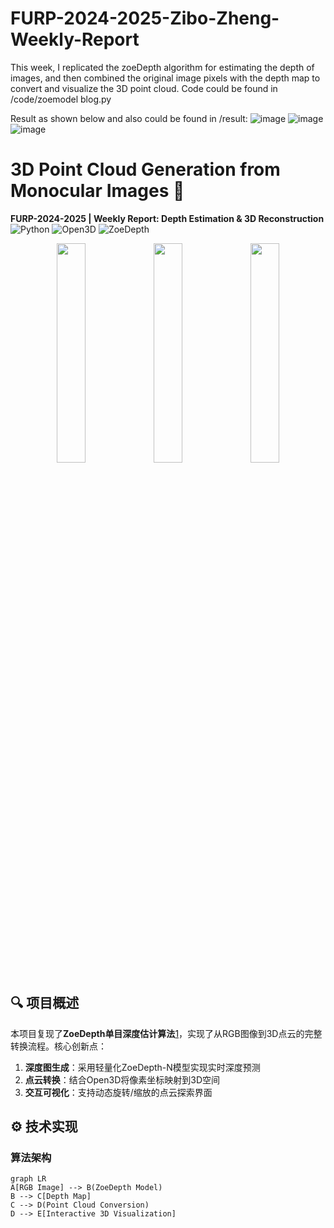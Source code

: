 # FURP-2024-2025-Zibo-Zheng-Weekly-Report
This week, I replicated the zoeDepth algorithm for estimating the depth of images, and then combined the original image pixels with the depth map to convert and visualize the 3D point cloud.
Code could be found in /code/zoemodel blog.py

Result as shown below and also could be found in /result:
![image](https://github.com/user-attachments/assets/cf192af0-bc61-4097-8753-04fc9dbcdcbb)
![image](https://github.com/user-attachments/assets/97c3cfdc-9ef2-41a8-85be-0f4641f0c79a)
![image](https://github.com/user-attachments/assets/f718c348-34ab-4a92-8199-78112bbf15c2)


# 3D Point Cloud Generation from Monocular Images 🚀
**FURP-2024-2025 | Weekly Report: Depth Estimation & 3D Reconstruction**  
![Python](https://img.shields.io/badge/Python-3.8%2B-blue)
![Open3D](https://img.shields.io/badge/Open3D-0.17.0-green)
![ZoeDepth](https://img.shields.io/badge/ZoeDepth-v1.0.0-orange)

<div align="center">
  <img src="https://github.com/user-attachments/assets/cf192af0-bc61-4097-8753-04fc9dbcdcbb" width="30%">
  <img src="https://github.com/user-attachments/assets/97c3cfdc-9ef2-41a8-85be-0f4641f0c79a" width="30%">
  <img src="https://github.com/user-attachments/assets/f718c348-34ab-4a92-8199-78112bbf15c2" width="30%">
</div>

## 🔍 项目概述
本项目复现了**ZoeDepth单目深度估计算法**[1](@ref)，实现了从RGB图像到3D点云的完整转换流程。核心创新点：
1. **深度图生成**：采用轻量化ZoeDepth-N模型实现实时深度预测
2. **点云转换**：结合Open3D将像素坐标映射到3D空间
3. **交互可视化**：支持动态旋转/缩放的点云探索界面

## ⚙️ 技术实现
### 算法架构
```mermaid
graph LR
A[RGB Image] --> B(ZoeDepth Model)
B --> C[Depth Map]
C --> D(Point Cloud Conversion)
D --> E[Interactive 3D Visualization]
